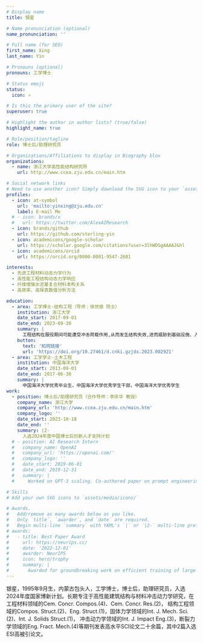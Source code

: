 ```yaml
---
# Display name
title: 银星

# Name pronunciation (optional)
name_pronunciation: ''

# Full name (for SEO)
first_name: Xing
last_name: Yin

# Pronouns (optional)
pronouns: 工学博士

# Status emoji
status:
  icon: ⭐

# Is this the primary user of the site?
superuser: true

# Highlight the author in author lists? (true/false)
highlight_name: true

# Role/position/tagline
role: 博士后/助理研究员

# Organizations/Affiliations to display in Biography blox
organizations:
  - name: 浙江大学高性能结构研究所
    url: http://www.ccea.zju.edu.cn/main.htm

# Social network links
# Need to use another icon? Simply download the SVG icon to your `assets/media/icons/` folder.
profiles:
  - icon: at-symbol
    url: 'mailto:yinxing@zju.edu.cn'
    label: E-mail Me
  # - icon: brands/x
  #   url: https://twitter.com/AlexAIResearch
  - icon: brands/github
    url: https://github.com/sterling-yin
  - icon: academicons/google-scholar
    url: https://scholar.google.com/citations?user=3lhWDSgAAAAJ&hl
  - icon: academicons/orcid
    url: https://orcid.org/0000-0001-9547-2681

interests:
  - 先进工程材料动态力学行为
  - 高性能工程结构动态力学响应
  - 纤维增强水泥基复合材料本构关系
  - 高效率、高保真数值分析方法

education:
  - area: 工学博士-结构工程（导师：徐世烺 院士）
    institution: 浙江大学
    date_start: 2017-09-01
    date_end: 2023-09-30
    summary: |
      工程结构在服役期间可能遭受冲击荷载作用,从而发生结构失效,进而威胁到基础设施、人员和设备的安全。混凝土是目前工程结构中使用最广泛的人造建筑材料,但其在冲击荷载作用下极易发生开坑、层裂和震塌等破坏现象。为切实提升工程结构的抗冲击性能,可从材料和结构两个方面入手。在材料方面,可使用高性能纤维混凝土材料取代普通混凝土,其中超高韧性水泥基复合材料(UHTCC)和活性粉末混凝土(RPC)是这类材料的典型代表。在结构方面,使用功能梯度复合结构能够充分发挥高性能材料的优势,从而提高结构性能。 本文研究工作围绕由具有高强特性的RPC和具有高韧特性的UHTCC组合而成的“强”-“韧”阻抗递减功能梯度复合板的冲击性能,综合使用试验研究、理论分析和数值模拟等手段,分别从材料层次、界面层次和构件层次开展讨论,本文的主要研究内容如下: 首先,在材料层次的材料动态力学行为的数值描述方面,本文对UHTCC的CSC和KCC本构模型进行了全面系统的研究,得到了适用于进行材料结构整体响应和局部响应分析的模型参数,提出了单元尺寸正则化问题和不同强度材料参数计算问题的处理方法,并结合相关的低速冲击、爆炸和侵彻等试验结果对标定后参数进行了验证。 其次,在材料层次的应力波传播方面,本文试验测试了应力波在UHTCC中的传播行为,发现压缩应力波在UHTCC的传播过程中具有显著的衰减现象,并结合光滑粒子伽辽金方法数值分析、多项式混沌展开方法和全局敏感性分析方法对影响应力波传播响应的相关不确定性材料参数进行了定量评估。 第三,在界面层次方面,由于界面是功能梯度复合结构的薄弱环节,本文基于混凝土断裂力学的相关原理提出了双材料界面剪切断裂性能测试新方法,并结合使用J积分方法理论推导、线弹性断裂力学数值分析、试验研究和数字图像相关技术分析等手段对该种界面剪切断裂性能测试方法进行了全面的评估。研究了浇筑工艺对UHTCC/RPC界面剪切性能的影响。研究发现使用湿法浇筑的UHTCC/RPC界面具有优异的性能表现。 第四,在构件层次的结构动态响应方面,本文基于功能梯度结构概念和应力波传播理论,设计了“强”-“韧”阻抗递减的UHTCC-RPC复合板,并使用落锤试验测试了复合板的在不同落重和落距下的动态响应。还结合使用双自由度质量-弹簧模型和数值仿真方法进行了相关的分析工作。研究发现UHTCC-RPC复合板具有优异的抗多次冲击性能,复合板在多次冲击下的跨中残余挠度小于RPC板。 最后,本文结合前序研究结果,从UHTCC的多尺度细观数值模型在层裂试验中的应用和使用压力-冲量曲线方法分析UHTCC-RPC复合板的爆炸响应两个方面对UHTCC材料及其复合结构的动态力学行为和响应开展了进一步的讨论。研究发现在压力和冲量相同的情况下,应力波的形状会显著影响材料的层裂失效行为。而使用单自由度质量-弹簧模型计算得到的UHTCC-RPC复合板的压力-冲量曲线具有较高的准确性和实用性。 本文研究的UHTCC-RPC功能梯度复合结构有望大幅提升工程结构的抗冲击性能,并在基础设施和防护工程中具有潜在的应用前景。 
    button:
      text: '知网链接'
      url: 'https://doi.org/10.27461/d.cnki.gzjdx.2023.002921'
  - area: 工学学士-土木工程
    institution: 中国海洋大学
    date_start: 2013-09-01
    date_end: 2017-06-30
    summary: |
      中国海洋大学优秀毕业生，中国海洋大学优秀学生干部，中国海洋大学优秀学生
work:
  - position: 博士后/助理研究员（合作导师：李庆华 教授）
    company_name: 浙江大学
    company_url: 'http://www.ccea.zju.edu.cn/main.htm'
    company_logo: ''
    date_start: 2023-10-18
    date_end: ''
    summary: |2-
      入选2024年度中国博士后创新人才支持计划
  # - position: AI Research Intern
  #   company_name: OpenAI
  #   company_url: 'https://openai.com/'
  #   company_logo: ''
  #   date_start: 2019-06-01
  #   date_end: 2019-12-31
  #   summary: |
  #     Worked on GPT-3 scaling. Co-authored paper on prompt engineering.

# Skills
# Add your own SVG icons to `assets/media/icons/`

# Awards.
#   Add/remove as many awards below as you like.
#   Only `title`, `awarder`, and `date` are required.
#   Begin multi-line `summary` with YAML's `|` or `|2-` multi-line prefix and indent 2 spaces below.
# awards:
#   - title: Best Paper Award
#     url: https://neurips.cc/
#     date: '2022-12-01'
#     awarder: NeurIPS
#     icon: hero/trophy
#     summary: |
#       Awarded for groundbreaking work on efficient training of large models.
---
```


银星，1995年9月生，内蒙古包头人，工学博士，博士后，助理研究员，入选2024年度国家博新计划。长期专注于高性能建筑结构与材料冲击动力学研究，在工程材料领域的Cem. Concr. Compos.(4)、Cem. Concr. Res.(2)， 结构工程领域的Compos. Struct.(2)、Eng. Struct.(1)，固体力学领域的Int. J. Mech. Sci.(2)、Int. J. Solids Struct.(1)， 冲击动力学领域的Int. J. Impact Eng.(3)，断裂力学领域的Eng. Fract. Mech.(4)等期刊发表高水平SCI论文二十余篇，其中2篇入选ESI高被引论文。

